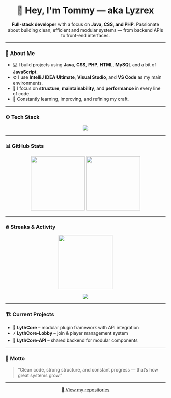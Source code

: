<h1 align="center">👋 Hey, I'm Tommy — aka Lyzrex</h1>

<p align="center">
  <b>Full-stack developer</b> with a focus on <b>Java, CSS, and PHP</b>.  
  Passionate about building clean, efficient and modular systems — from backend APIs to front-end interfaces.
</p>

---

### 🧠 About Me
- 💻 I build projects using **Java**, **CSS**, **PHP**, **HTML**, **MySQL** and a bit of **JavaScript**.  
- ⚙️ I use **IntelliJ IDEA Ultimate**, **Visual Studio**, and **VS Code** as my main environments.  
- 🧩 I focus on **structure**, **maintainability**, and **performance** in every line of code.  
- 🚀 Constantly learning, improving, and refining my craft.

---

### ⚙️ Tech Stack
<p align="center">
  <img src="https://skillicons.dev/icons?i=java,php,css,html,js,mysql,git,github,idea,vscode,visualstudio" />
</p>

---

### 📊 GitHub Stats

<p align="center">
  <img height="170em"
       src="https://github-readme-stats-weld-nine-90.vercel.app/api?username=Lyzrex&show_icons=true&theme=github_dark&hide_border=true&include_all_commits=true&count_private=true&cache_seconds=1800&v=4" />
  <img height="170em"
       src="https://github-readme-stats-weld-nine-90.vercel.app/api/top-langs/?username=Lyzrex&layout=compact&theme=github_dark&hide_border=true&count_private=true&cache_seconds=1800&v=4" />
</p>

---

### 🔥 Streaks & Activity

<p align="center">
  <img height="170em"
       src="https://streak-stats.demolab.com?user=Lyzrex&theme=github-dark-blue&hide_border=true" />
</p>

<p align="center">
  <img src="https://github-readme-activity-graph.vercel.app/graph?username=Lyzrex&theme=react-dark&hide_border=true" />
</p>

---

### 🏗️ Current Projects
- 🧩 **LythCore** – modular plugin framework with API integration  
- ⚡ **LythCore-Lobby** – join & player management system  
- 💾 **LythCore-API** – shared backend for modular components  

---

### 💬 Motto
> “Clean code, strong structure, and constant progress — that’s how great systems grow.”

---

<p align="center">
  <a href="https://github.com/Lyzrex?tab=repositories">📁 View my repositories</a>
</p>
